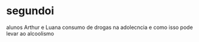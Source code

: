 # segundoi
alunos Arthur e Luana
consumo de drogas na adolecncia e como  isso pode levar ao alcoolismo
